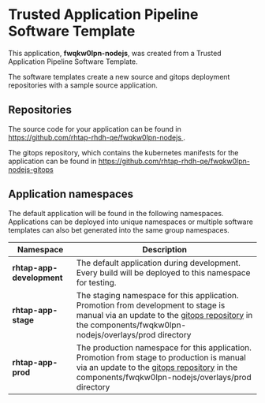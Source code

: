 # Trusted Application Pipeline Software Template

This application, **fwqkw0lpn-nodejs**, was created from a Trusted Application Pipeline Software Template.

The software templates create a new source and gitops deployment repositories with a sample source application. 

## Repositories

The source code for your application can be found in [https://github.com/rhtap-rhdh-qe/fwqkw0lpn-nodejs ](https://github.com/rhtap-rhdh-qe/fwqkw0lpn-nodejs ).
 
The gitops repository, which contains the kubernetes manifests for the application can be found in 
[https://github.com/rhtap-rhdh-qe/fwqkw0lpn-nodejs-gitops ](https://github.com/rhtap-rhdh-qe/fwqkw0lpn-nodejs-gitops ) 

## Application namespaces 

The default application will be found in the following namespaces. Applications can be deployed into unique namespaces or multiple software templates can also bet generated into the same group namespaces.  

|  Namespace   |  Description   |  
| -------- | -------- |   
| **rhtap-app-development** | The default application during development. Every build will be deployed to this namespace for testing. | 
| **rhtap-app-stage** | The staging namespace for this application. Promotion from development to stage is manual via an update to the [gitops repository](https://github.com/rhtap-rhdh-qe/fwqkw0lpn-nodejs-gitops ) in the components/fwqkw0lpn-nodejs/overlays/prod directory |  
| **rhtap-app-prod** | The production namespace for this application. Promotion from stage to production is manual via an update to the [gitops repository](https://github.com/rhtap-rhdh-qe/fwqkw0lpn-nodejs-gitops ) in the components/fwqkw0lpn-nodejs/overlays/prod directory | 